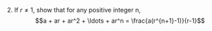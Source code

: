 2. If $r \neq 1$, show that for any positive integer n,
$$a + ar + ar^2 + \ldots + ar^n = \frac{a(r^{n+1}-1)}{r-1}$$